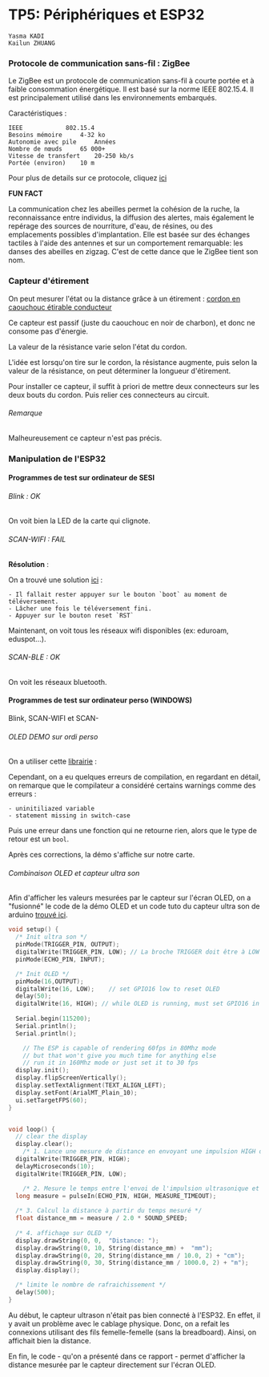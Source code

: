 
# TP5: Périphériques et ESP32

```
Yasma KADI
Kailun ZHUANG
```


### Protocole de communication sans-fil : ZigBee

Le ZigBee est un protocole de communication sans-fil à courte portée et à faible consommation énergétique. Il est basé sur la norme IEEE 802.15.4. Il est principalement utilisé dans les environnements embarqués.


Caractéristiques :

```
IEEE 			802.15.4
Besoins mémoire 	4-32 ko 
Autonomie avec pile 	Années 
Nombre de nœuds 	65 000+
Vitesse de transfert 	20-250 kb/s
Portée (environ) 	10 m 
```
Pour plus de details sur ce protocole, cliquez [ici](https://connect.ed-diamond.com/MISC/MISC-086/Tout-tout-tout-vous-saurez-tout-sur-le-ZigBee "ZigBee")

**FUN FACT**
 
La communication chez les abeilles permet la cohésion de la ruche, la reconnaissance entre individus, la diffusion des alertes, mais également le repérage des sources de nourriture, d'eau, de résines, ou des emplacements possibles d'implantation. Elle est basée sur des échanges tactiles à l'aide des antennes et sur un comportement remarquable: les danses des abeilles en zigzag. C'est de cette dance que le ZigBee tient son nom. 


### Capteur d'étirement

On peut mesurer l'état ou la distance grâce à un étirement : [cordon en caouchouc étirable conducteur](https://www.adafruit.com/product/519 "Adafruit")

Ce capteur est passif (juste du caouchouc en noir de charbon), et donc ne consome pas d'énergie.

La valeur de la résistance varie selon l'état du cordon.

L'idée est lorsqu'on tire sur le cordon, la résistance augmente, puis selon la valeur de la résistance, on peut déterminer la longueur d'étirement.

Pour installer ce capteur, il suffit à priori de mettre deux connecteurs sur les deux bouts du cordon. Puis relier ces connecteurs au circuit.

###### Remarque

Malheureusement ce capteur n'est pas précis.


### Manipulation de l'ESP32

#### Programmes de test sur ordinateur de SESI

###### Blink : OK

On voit bien la LED de la carte qui clignote.

###### SCAN-WIFI : FAIL 

**Résolution** : 

On a trouvé une solution [ici](https://github.com/espressif/arduino-esp32/issues/333#issuecomment-319237961 "github") :

	- Il fallait rester appuyer sur le bouton `boot` au moment de téléversement.
	- Lâcher une fois le téléversement fini.
	- Appuyer sur le bouton reset `RST`

Maintenant, on voit tous les réseaux wifi disponibles (ex: eduroam, eduspot...).

###### SCAN-BLE  : OK

On voit les réseaux bluetooth.

#### Programmes de test sur ordinateur perso (WINDOWS)

Blink, SCAN-WIFI et SCAN-

###### OLED DEMO sur ordi perso 

On a utiliser cette [librairie](https://github.com/osresearch/esp32-ttgo "github") :

Cependant, on a eu quelques erreurs de compilation, en regardant en détail, on remarque que le compilateur a considéré certains warnings comme des erreurs : 

	- uninitiliazed variable
	- statement missing in switch-case

Puis une erreur dans une fonction qui ne retourne rien, alors que le type de retour est un `bool`.

Après ces corrections, la démo s'affiche sur notre carte.

###### Combinaison OLED et capteur ultra son 

Afin d'afficher les valeurs mesurées par le capteur sur l'écran OLED, on a "fusionné" le code de la démo OLED et un code tuto du capteur ultra son de arduino [trouvé ici](https://www.carnetdumaker.net/articles/mesurer-une-distance-avec-un-capteur-ultrason-hc-sr04-et-une-carte-arduino-genuino/ "Tuto ultrason").

```cpp
void setup() {
  /* Init ultra son */
  pinMode(TRIGGER_PIN, OUTPUT);
  digitalWrite(TRIGGER_PIN, LOW); // La broche TRIGGER doit être à LOW au repos
  pinMode(ECHO_PIN, INPUT);

  /* Init OLED */
  pinMode(16,OUTPUT);
  digitalWrite(16, LOW);    // set GPIO16 low to reset OLED
  delay(50); 
  digitalWrite(16, HIGH); // while OLED is running, must set GPIO16 in high
  
  Serial.begin(115200);
  Serial.println();
  Serial.println();

	// The ESP is capable of rendering 60fps in 80Mhz mode
	// but that won't give you much time for anything else
	// run it in 160Mhz mode or just set it to 30 fps
  display.init();
  display.flipScreenVertically();
  display.setTextAlignment(TEXT_ALIGN_LEFT);
  display.setFont(ArialMT_Plain_10);
  ui.setTargetFPS(60);
}


void loop() {
  // clear the display
  display.clear();
    /* 1. Lance une mesure de distance en envoyant une impulsion HIGH de 10µs sur la broche TRIGGER */
  digitalWrite(TRIGGER_PIN, HIGH);
  delayMicroseconds(10);
  digitalWrite(TRIGGER_PIN, LOW);

    /* 2. Mesure le temps entre l'envoi de l'impulsion ultrasonique et son écho (si il existe) */
  long measure = pulseIn(ECHO_PIN, HIGH, MEASURE_TIMEOUT);
   
  /* 3. Calcul la distance à partir du temps mesuré */
  float distance_mm = measure / 2.0 * SOUND_SPEED;
  
  /* 4. affichage sur OLED */
  display.drawString(0, 0,  "Distance: ");
  display.drawString(0, 10, String(distance_mm) +  "mm");
  display.drawString(0, 20, String(distance_mm / 10.0, 2) + "cm");
  display.drawString(0, 30, String(distance_mm / 1000.0, 2) + "m");
  display.display();

  /* limite le nombre de rafraichissement */
  delay(500);
}


``` 

Au début, le capteur ultrason n'était pas bien connecté à l'ESP32. En effet, il y avait un problème avec le cablage physique. Donc, on a refait les connexions utilisant des fils femelle-femelle (sans la breadboard). Ainsi, on affichait bien la distance.

En fin, le code - qu'on a présenté dans ce rapport - permet d'afficher la distance mesurée par le capteur directement sur l'écran OLED.
